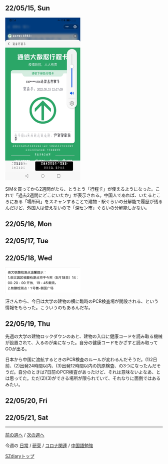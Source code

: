 ## 22/05/15, Sun

<img src="https://github.com/akita11/SZdiary/blob/main/diary/photo/2022-05-15_12.21.53.jpg" width="240px">

SIMを買ってから2週間がたち、とうとう「行程卡」が使えるようになった。これで「過去2週間にどこにいたか」が表示される。中国人であれば、いたるところにある「場所码」をスキャンすることで建物・駅ぐらいの分解能で履歴が残るんだけど、外国人は使えないので「深セン市」ぐらいの分解能しかない。


## 22/05/16, Mon


## 22/05/17, Tue


## 22/05/18, Wed

<img src="https://github.com/akita11/SZdiary/blob/main/diary/photo/2022-05-18_11.08.24.png" width="240px">

汪さんから、今日は大学の建物の横に臨時のPCR検査場が開設される、という情報をもらった。こういうのもあるんだな。


## 22/05/19, Thu

先週の大学の建物ロックダウンのあと、建物の入口に健康コードを読み取る機械が設置されて、入るのが楽になった。自分の健康コードをかざすと読み取ってGOが出る。

日本から中国に渡航するときのPCR検査のルールが変わるんだそうだ。(1)2日前、(2)出発24時間以内、(3)出発12時間以内の抗原検査、の3つになったんだそうだ。自分のときは7日前のPCR検査があったけど、それは意味ないよなあ、とは思ってた。ただ(2)(3)ができる場所が限られていて、それなりに面倒ではあるみたい。


## 22/05/20, Fri


## 22/05/21, Sat

***

[前の週へ](2205-2.md) /
[次の週へ](2205-4.md)

今週の
[日常](../diary/2205-3.md) /
[研究](../research/2205-3.md) /
[コロナ関連](../covid19/2205-3.md) / 
[中国語勉強](../chinese/2205-3.md)

[SZdiaryトップ](../../README.md)
